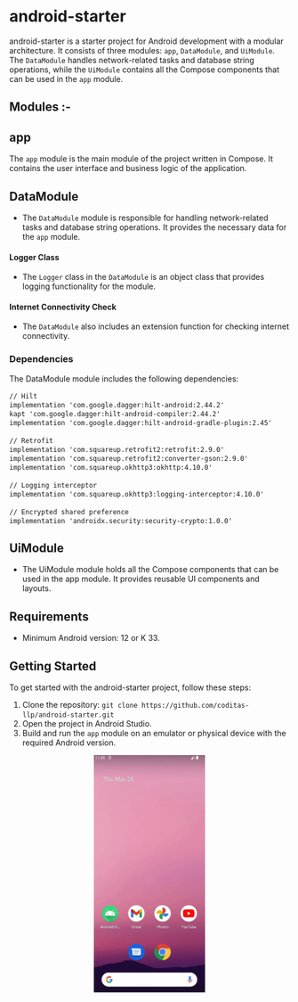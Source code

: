 # android-starter

android-starter is a starter project for Android development with a modular architecture. It consists of three modules: `app`, `DataModule`, and `UiModule`. The `DataModule` handles network-related tasks and database string operations, while the `UiModule` contains all the Compose components that can be used in the `app` module.

## Modules :- 


## app

The `app` module is the main module of the project written in Compose. It contains the user interface and business logic of the application.

## DataModule

- The `DataModule` module is responsible for handling network-related tasks and database string operations. It provides the necessary data for the `app` module.

#### Logger Class

- The `Logger` class in the `DataModule` is an object class that provides logging functionality for the module.

#### Internet Connectivity Check

- The `DataModule` also includes an extension function for checking internet connectivity.

### Dependencies

The DataModule module includes the following dependencies:

```
// Hilt
implementation 'com.google.dagger:hilt-android:2.44.2'
kapt 'com.google.dagger:hilt-android-compiler:2.44.2'
implementation 'com.google.dagger:hilt-android-gradle-plugin:2.45'

// Retrofit
implementation 'com.squareup.retrofit2:retrofit:2.9.0'
implementation 'com.squareup.retrofit2:converter-gson:2.9.0'
implementation 'com.squareup.okhttp3:okhttp:4.10.0'

// Logging interceptor
implementation 'com.squareup.okhttp3:logging-interceptor:4.10.0'

// Encrypted shared preference
implementation 'androidx.security:security-crypto:1.0.0'
```


## UiModule

- The UiModule module holds all the Compose components that can be used in the app module. It provides reusable UI components and layouts.

## Requirements

- Minimum Android version: 12 or K 33.

## Getting Started

To get started with the android-starter project, follow these steps:

1. Clone the repository: `git clone https://github.com/coditas-llp/android-starter.git`
2. Open the project in Android Studio.
3. Build and run the `app` module on an emulator or physical device with the required Android version.

<div style="text-align: center;">
  <img src="./android-starter.gif" alt="Android Starter" width="200px" />
</div>